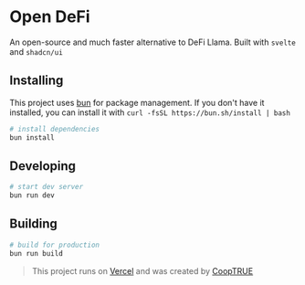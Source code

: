 # Open DeFi

An open-source and much faster alternative to DeFi Llama. Built with `svelte` and `shadcn/ui`

## Installing

This project uses [bun](https://bun.sh/) for package management. If you don't have it installed, you can install it with `curl -fsSL https://bun.sh/install | bash`

```bash
# install dependencies
bun install
```

## Developing

```bash
# start dev server
bun run dev
```

## Building

```bash
# build for production
bun run build
```

> This project runs on [Vercel](https://vercel.com/) and was created by [CoopTRUE](https://github.com/CoopTRUE)
